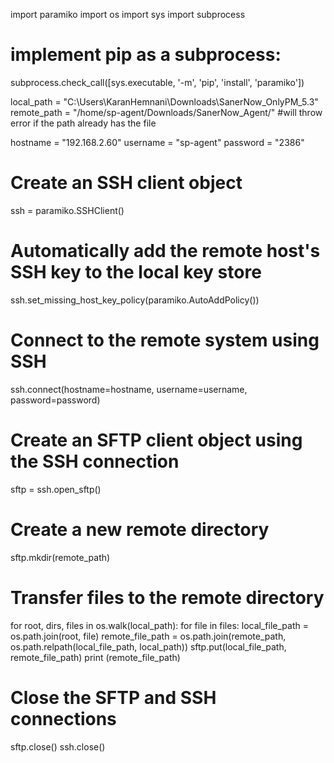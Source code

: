 import paramiko
import os
import sys
import subprocess

# implement pip as a subprocess:
subprocess.check_call([sys.executable, '-m', 'pip', 'install',
'paramiko'])

local_path = "C:\\Users\\KaranHemnani\\Downloads\\SanerNow_OnlyPM_5.3"
remote_path = "/home/sp-agent/Downloads/SanerNow_Agent/"
#will throw error if the path already has the file  

hostname = "192.168.2.60"
username = "sp-agent"
password = "2386"

# Create an SSH client object
ssh = paramiko.SSHClient()

# Automatically add the remote host's SSH key to the local key store
ssh.set_missing_host_key_policy(paramiko.AutoAddPolicy())

# Connect to the remote system using SSH
ssh.connect(hostname=hostname, username=username, password=password)

# Create an SFTP client object using the SSH connection
sftp = ssh.open_sftp()

# Create a new remote directory
sftp.mkdir(remote_path)

# Transfer files to the remote directory
for root, dirs, files in os.walk(local_path):
    for file in files:
        local_file_path = os.path.join(root, file)
        remote_file_path = os.path.join(remote_path, os.path.relpath(local_file_path, local_path))
        sftp.put(local_file_path, remote_file_path)
        print (remote_file_path)

# Close the SFTP and SSH connections
sftp.close()
ssh.close()
